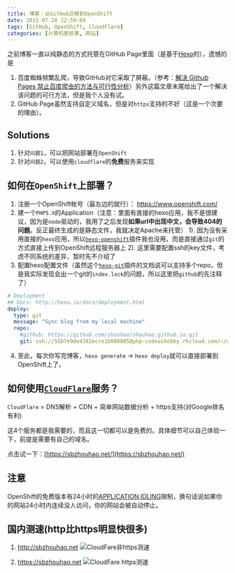 ```yaml
---
title: 博客：从GitHub迁移到OpenShift
date: 2015-07-28 22:59:04
tags: [GitHub, OpenShift, CloudFlare]
categories: [计算机那些事, 网站]
---
```

之前博客一直以纯静态的方式托管在GitHub Page里面（是基于[Hexo](https://hexo.io/)的），遗憾的是

1. 百度蜘蛛频繁乱爬，导致GitHub对它采取了屏蔽。（参考：[解决 Github Pages 禁止百度爬虫的方法与可行性分析](http://jerryzou.com/posts/feasibility-of-allowing-baiduSpider-for-Github-Pages/)）另外这篇文章末尾给出了一个解决该问题的可行方法，但是我个人没有试。
2. GitHub Page虽然支持自定义域名，但是对`https`支持的不好（这是一个次要的理由）。

<!-- more -->
## Solutions
1. 针对`问题1`，可以把网站部署在`OpenShift`
2. 针对`问题2`，可以使用`cloudflare`的**免费**服务来实现

## 如何在`OpenShift`上部署？
1. 注册一个OpenShift帐号（最左边的就行）： https://www.openshift.com/
2. 建一个`PHP5.X`的Application（注意：里面有直接的hexo应用，我不是很建议，因为是`node`驱动的，我用了之后发现**如果url中出现中文，会导致404的问题**。反正最终生成的是静态文件，我就决定Apache来托管）
    1). 因为没有采用直接的`hexo`应用，所以[`hexo-openshift`](https://github.com/hexojs/hexo-deployer-openshift)插件我也没用，而是直接通过`git`的方式直接上传到OpenShift远程服务器上
    2). 这里需要配置ssh的key文件，考虑不同系统的差异，暂时先不介绍了
3. 配置hexo配置文件（虽然这个[`hexo-git`](https://github.com/hexojs/hexo-deployer-git)插件的文档说可以支持多个repo，但是我实际发现会出一个git的`index.lock`的问题，所以这里把`github`的先注释了）
```yml
# Deployment
## Docs: http://hexo.io/docs/deployment.html
deploy:
  type: git
  message: "Sync blog from my local machine"
  repo:
    #github: https://github.com/zhouhao/zhouhao.github.io.git
    git: ssh://55b7e9de4382ecce1b000085@php-codeashobby.rhcloud.com/~/git/php.git/
```
4. 至此，每次你写完博客，`hexo generate` -> `hexo deploy`就可以直接部署到OpenShift上了。

## 如何使用[`CloudFlare`](https://www.cloudflare.com/)服务？
`CloudFlare` = DNS解析 + CDN + 简单网站数据分析 + https支持(对Google排名有利)

这4个服务都是我需要的，而且这一切都可以是免费的。具体细节可以自己体验一下，前提是需要有自己的域名。

点击试一下：[https://sbzhouhao.net/](https://sbzhouhao.net/)

## 注意
OpenShift的免费版本有24小时的[APPLICATION IDLING](https://www.openshift.com/products/pricing/plan-comparison)限制，换句话说如果你的网站24小时内连续没人访问，你的网站会被自动停止。

## 国内测速(http比https明显快很多)
1. http://sbzhouhao.net
![CloudFare非https测速](/img/blog/openshift/1.png "CloudFare非https测速")

2. https://sbzhouhao.net
![CloudFare https测速](/img/blog/openshift/2.png "CloudFare https测速")
